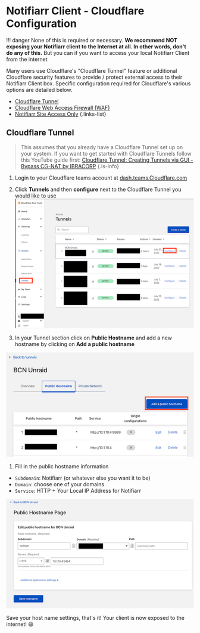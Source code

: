 # Notifiarr Client - Cloudflare Configuration
!!! danger
    None of this is required or necessary. **We recommend NOT exposing your 
Notifiarr client to the Internet at all. In other words, don't do any of this.** But you can if you want to access your local Notifiarr Client from the internet

Many users use Cloudflare's "Cloudflare Tunnel" feature or additional Cloudflare security features to provide / protect external access to their Notifiarr Client box.  Specific configuration required for Cloudflare's various options are detailed below.

- [Cloudflare Tunnel](#cloudflare-tunnel)
- [Cloudflare Web Access Firewall (WAF)](#waf-rule)
- [Notifiarr Site Access Only](#increased-security)
{.links-list}

## Cloudflare Tunnel

> This assumes that you already have a Cloudflare Tunnel set up on your system. If you want to get started with Cloudflare Tunnels follow this YouTube guide first: [Cloudflare Tunnel: Creating Tunnels via GUI - Bypass CG-NAT
 by IBRACORP](https://www.youtube.com/watch?v=RUJy9fjoiy4)
{.is-info}

1. Login to your Cloudflare teams account at [dash.teams.Cloudflare.com](https://dash.teams.Cloudflare.com/)
1. Click **Tunnels** and then **configure** next to the Cloudflare Tunnel you would like to use
![cf-tunnel-configure_sm2.png](../../assets/screenshots/client/cf-tunnel-configure_sm2.png)

1. In your Tunnel section click on **Public Hostname** and add a new hostname by clicking on **Add a public hostname**

![cf-tunnel-configure_publichostname.png](../../assets/screenshots/client/cf-tunnel-configure_publichostname.png)

1. Fill in the public hostname information

- `Subdomain`: Notifiarr (or whatever else you want it to be)
- `Domain`: choose one of your domains
- `Service`: HTTP + Your Local IP Address for Notifiarr

![cf-tunnel-configure_hostnamepage.png](../../assets/screenshots/client/cf-tunnel-configure_hostnamepage.png)

Save your host name settings, that's it! Your client is now exposed to the internet! :smile:
